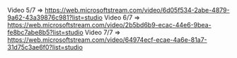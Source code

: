 Video 5/7 => https://web.microsoftstream.com/video/6d05f534-2abe-4879-9a62-43a39876c981?list=studio
Video 6/7 => https://web.microsoftstream.com/video/2b5bd6b9-ecac-44e6-9bea-fe8bc7abe8b5?list=studio 
Video 7/7 => https://web.microsoftstream.com/video/64974ecf-ecae-4a6e-81a7-31d75c3ae6f0?list=studio 